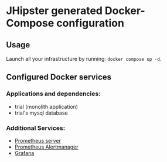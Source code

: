 # JHipster generated Docker-Compose configuration

## Usage

Launch all your infrastructure by running: `docker compose up -d`.

## Configured Docker services

### Applications and dependencies:

- trial (monolith application)
- trial's mysql database

### Additional Services:

- [Prometheus server](http://localhost:9090)
- [Prometheus Alertmanager](http://localhost:9093)
- [Grafana](http://localhost:3000)
